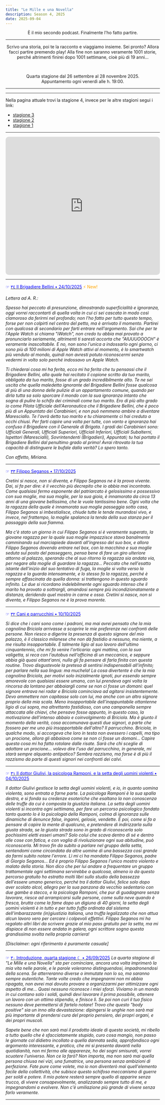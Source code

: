 ```yaml
---
title: "Le Mille e una Novella"
description: Season 4, 2025
date: 2025-09-04
---
```


<div align="center">È il mio secondo podcast. Finalmente l'ho fatto partire.</div>

---

<div align="center">Scrivo una storia, poi te la racconto e viaggiamo insieme. Sei pronto? Allora facci partire premendo play! Alla fine non saranno veramente 1001 storie, perché altrimenti finirei dopo 1001 settimane, cioè più di 19 anni...</div>

&nbsp;

<div align="center">Quarta stagione dal 26 settembre al 28 novembre 2025.</div>

<div align="center">Appuntamento ogni venerdì alle h. 19:00.</div>

---
---

Nella pagina attuale trovi la stagione 4, invece per le altre stagioni segui i link:

* [stagione 3](https://miry1919.github.io/hugosite/podcast/le-mille-e-una-novella-3/)
* [stagione 2](https://miry1919.github.io/hugosite/podcast/le-mille-e-una-novella-2/)
* [stagione 1](https://miry1919.github.io/hugosite/podcast/le-mille-e-una-novella/)

---

<iframe src="https://embed.podcasts.apple.com/us/podcast/le-mille-e-una-novella/id1546454579?itsct=podcast_box_player&amp;itscg=30200&amp;ls=1&amp;theme=dark" height="450px" frameborder="0" sandbox="allow-forms allow-popups allow-same-origin allow-scripts allow-top-navigation-by-user-activation" allow="autoplay *; encrypted-media *;" style="width: 100%; max-width: 660px; overflow: hidden; border-top-left-radius: 10px; border-top-right-radius: 10px; border-bottom-right-radius: 10px; border-bottom-left-radius: 10px; background-color: transparent;"></iframe>

---

<span style="color:blue">☞ [<span style="color:blue"> ٣٤ Il Brigadiere Bellini • 24/10/2025</span>](https://spotifycreators-web.app.link/e/aHRqJSLqJXb)</span> <span style="color:orange">⚡️ New!</span>

*Lettera ad A. R.:*

*Spesso hai peccato di presunzione, dimostrando superficialità e ignoranza, oggi vorrei raccontarti di quella volta in cui ci sei cascata in modo così clamoroso da ferirmi nel profondo; non l'ho fatto per tutto questo tempo, forse per non colpirti nel centro del petto, ma è arrivato il momento. Partirei con qualcosa di secondario per farti entrare nell'argomento. Sai che per te l'Apple Watch si chiama "iWatch", non credo tu abbia mai provato a pronunciarlo seriamente, altrimenti ti saresti accorta che "AIUUUOOOCH" è veramente inascoltabile. E no, non sono l'unica a indossarlo ogni giorno, ci sono più di 100 milioni di Apple Watch attivi al momento, è lo smartwatch più venduto al mondo, quindi non avresti potuto riconoscermi senza vedermi in volto solo perché indossavo un Apple Watch.*

*Ti chiederai cosa mi ha ferita, ecco mi ha ferita che tu pensassi che il Brigadiere Bellini, alla quale hai recitato il copione scritto da tuo marito, obbligata da tuo marito, fosse di un grado incredibilmente alto. Te ne sei uscita che quella maledetta ignorante del Brigadiere Bellini fosse qualcosa di più di una donna delle pulizie di un appartamento comune, quando per dirla tutta sa solo sporcare il mondo con la sua ignoranza intanto che sogna di pulire lo schifo dei criminali come tuo marito. Ero di più alto grado io come Pilota Ufficiale dell'Aeronautica che il Brigadiere Bellini, che è poco più di un Appuntato dei Carabinieri, e non può nemmeno ambire a diventare Maresciallo. Te l'avrà detto tuo marito e tu chiaramente ci hai creduto a occhi chiusi. Per farti capire una volta per tutte, con vanto e ignoranza hai confuso il Brigadiere con il Generale di Brigata. I gradi dei Carabinieri sono: Ufficiali Generali, Ufficiali Superiori, Ufficiali Inferiori, Ufficiali Subalterni, Ispettori (Marescialli), Sovrintendenti (Brigadieri), Appuntati; tu hai portato il Brigadiere Bellini dal penultimo grado al primo! Avrai ritrovato la tua capacità di distinguere le bufale dalla verità? Lo spero tanto.*

*Con affetto, Miriana.*

---

<span style="color:blue">☞ [<span style="color:blue"> ٣٣ Filippo Seganos • 17/10/2025</span>](https://spotifycreators-web.app.link/e/1i1TXWHNxXb)</span>

*Cretini si nasce, non si diventa, e Filippo Seganos ne è la prova vivente. Dai, si fa per dire: è il vecchio più decrepito che io abbia mai incontrato. Come qualsiasi fermo esponente del patriarcato è gelosissimo e possessivo con sua moglie, ma sua moglie, per la sua gioia, è innamorata da circa 13 anni di una giovane bellissima, che le vuole tantissimo bene. Ogni volta che la ragazza della quale è innamorata sua moglie passeggia sotto casa, Filippo Seganos si imbestialisce, chiude tutte le tende murandosi vivo, e invece, nel frattempo, la moglie spalanca la tenda della sua stanza per il passaggio della sua fiamma.*

*Ma c'è stato un giorno in cui Filippo Seganos si è veramente superato, la giovane ragazza per la quale sua moglie impazzisce stava banalmente camminando sul marciapiede davanti all'ingresso del suo box, e allora Filippo Seganos dovendo entrare nel box, con la macchina e sua moglie seduta sul posto del passeggero, pensa bene di fare un giro ulteriore attorno al palazzo, sperando che al suo ritorno la ragazza sia andata via, per negare alla moglie di guardare la ragazza... Peccato che nell'esatto istante dell'inizio del suo tentativo di fuga, la moglie si volta verso la ragazza e la guarda intensamente, e lo stesso fa la ragazza, perché è sempre affascinata da quella donna: si trattengono in questo sguardo infinito. Le due si ricordano indelebilmente ogni sguardo intenso che il marito ha provato a sottrargli, amandosi sempre più incondizionatamente a distanza, deridendo quel mostro in carne e ossa. Cretini si nasce, non si diventa, e Filippo Seganos ne è la prova morente.*

---

<span style="color:blue">☞ [<span style="color:blue"> ٣٢ Cani e parrucchini • 10/10/2025</span>](https://spotifycreators-web.app.link/e/0jO8PfybmXb)</span>

*Si dice che i cani sono come i padroni, ma mai avrei pensato che la mia cagnolina Briciola arrivasse a scoprire le mie preferenze nei confronti delle persone. Non riesco a digerire la presenza di questo signore del mio palazzo, è il classico milanese che non dà fastidio a nessuno, ma niente, a me risulta insopportabile. È talmente ligio al suo lavoro dell'ultimo cinquantennio, che mi fa venire l'orticaria: ogni mattina, con la sua valigetta, si reca con l'autobus nell'officina di un meccanico, e seppure abbia già quasi ottant'anni, nulla gli fa pensare di farla finita con questa routine. Trovo disgustevole la pretesa di sentirsi indispensabili all'infinito; per parlare nella sua lingua: ma muchela! La cosa divertente è che la mia cagnolina Briciola, per motivi solo inizialmente ignoti, pur essendo sempre amorevole con qualsiasi essere umano, con lui prendeva ogni volta la rincorsa da lontano per abbaiargli come se non ci fosse un domani: quel signore entrava nei radar e Briciola cominciava ad agitarsi insistentemente. Devo ammettere non capitasse solo con lui, ma anche con un altro signore proprio della mia scala. Meno insopportabile dell'inappuntabile ottantenne ligio di cui sopra, ma altrettanto fastidioso, con una campanella sempre attaccata alle chiavi, che pensavo fosse appunto, in questo caso, la motivazione dell'intenso abbaio e coinvolgimento di Briciola. Ma è giunto il momento della verità, cosa accomunava questi due signori, a parte che fossero per me uno più insopportabile dell'altro? Il parrucchino. Briciola, in qualche modo, si accorgeva che loro in testa non avessero i capelli, ma tipo un procione, allora gli abbaiava come se non ci fosse un domani... Capire questa cosa mi ha fatta rotolare dalle risate. Sarà che chi sceglie di adottare un procione... volevo dire l'uso del parrucchino, in generale, mi starà sempre alquanto antipatico? Sembra razzismo, ma forse è di più il razzismo da parte di questi signori nei confronti dei calvi.*

---

<span style="color:blue">☞ [<span style="color:blue"> ٣١ Il dottor Giulivi, la psicologa Ramponi, e la setta degli uomini violenti • 04/10/2025</span>](https://spotifycreators-web.app.link/e/rJOaTtkObXb)</span>

*Il dottor Giulivi gestisce la setta degli uomini violenti, e io, in quanto uomina violenta, sono entrata a farne parte. La psicologa Ramponi è la sua spalla destra, e si fonda su credenze esoteriche che esaltano la non conoscenza delle truffe da cui è composta la giustizia italiana. La setta degli uomini violenti si incontra ogni settimana, per fare un percorso psicologico fondato tanto quanto lo è la psicologia della Ramponi, colma di ignoranza sulle dinamiche di denunce false, inganni, gelosie, vendette. E poi, come si fa a pensare di capire la mente di qualcuno, e pretendere di indirizzarla sulla giusta strada, se la giusta strada sono in grado di riconoscerla solo pochissimi eletti esseri umani? Solo colui che scava dentro di sé e dentro alle cose con fatica, e con voglia di rivoluzionare ogni sua abitudine, può riconoscerla. Mi trovo fin da subito a parlare nel gruppo della setta, sentendomi come circondata da altre uomine di una bassezza così grande da farmi subito notare l'errore. Lì mi ci ha mandata Filippo Seganos, padre di Giorgio Seganos... Ed è proprio Filippo Seganos l'unico mostro violento e malato della storia. Non dico che per lui andare a frequentare un gruppo trattamentale ogni settimana servirebbe a qualcosa, almeno io da questo percorso gratuito ho estratto molti libri sullo studio della bassezza dell'essere umano generico, perché tra il dottor Giulivi, felice solo dopo aver scolato alcol, allegro per la sua panzona da vecchio sedentario con due gambe a stecco, e la psicologa Ramponi, che pur di guadagnare senza lavorare, riesce ad arrampicarsi sulle persone, come sulla neve quando è fresca, brutta come la fame dopo un digiuno di 40 giorni, la setta degli uomini violenti è in tutto e per tutto fuffa ordinata dal sistema dell'imbarazzante (in)giustizia italiana, una truffa legalizzata che non attua alcun lavoro vero per cercare i colpevoli effettivi. Filippo Seganos mi ha regalato altri libri da scrivere grazie al mio pass gratuito per la setta, ma mi dispiace di non essere andata in galera, ogni scrittore sogna questa grandissima svolta nella propria carriera!*

*[Disclaimer: ogni riferimento è puramente casuale]*

---

<span style="color:blue">☞ [<span style="color:blue"> ٣٠ Introduzione, quarta stagione ☾ • 26/09/2025</span>](https://spotifycreators-web.app.link/e/cmPehcKVYWb)</span>
*La quarta stagione di "Le Mille e una Novella" sta per cominciare, ancora una volta imprimerò la mia vita nelle parole, e le parole voleranno distinguendosi, impadronendosi della scena. Se atterreranno diverse o immutate non lo so, ma saranno sempre autentiche. Tante volte credo che impegnarmi non mi abbia ripagata, non avrei mai dovuto provare a organizzarmi per ottimizzare ogni aspetto di me... Quasi nessuno riconosce i miei sforzi. Viviamo in un mondo in cui contano solo i soldi, quindi devi lavorare il prima possibile, ottenere un lavoro con un ottimo stipendio, e finisce lì. Se poi non curi il tuo fisico nessuno deve permettersi di fartelo notare! Trovo che questo "body positive" sia un inno alla devastazione: dipingersi le unghie non sarà mai più importante di prendersi cura del proprio pensiero, dei propri organi, e dei propri muscoli.*

*Sapete bene che non sarò mai il prodotto ideale di questa società, mi ribello a tutto quello che è sfacciatamente stupido, curo cosa mangio, non passo le giornate col didietro incollato a quella dannata sedia, approfondisco ogni argomento interessante, e pratico, che mi si presenta davanti nella quotidianità, non mi fermo alle apparenze, ho dei sogni smisurati, vorrei scuotere l'universo. Non ce la farò? Non importa, ma non sarò mai quella persona chiusa nei vizi, una fumatrice, una persona senza ambizioni di perfezione. Fate pure come volete, ma io non diventerò mai quell'elemento facile della collettività, che subisce questo schifoso meccanismo di guerre per soldi e potere. Il mio potere resterà sempre quello di apparire senza trucco, di vivere consapevolmente, analizzando sempre tutto di me, e impegnandomi a evolvere. Non c'è umiliazione più grande di vivere senza farlo veramente.*

---

